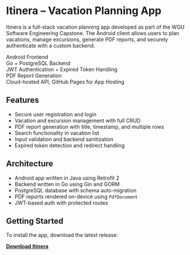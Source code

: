 # Itinera – Vacation Planning App

Itinera is a full-stack vacation planning app developed as part of the WGU Software Engineering Capstone. The Android client allows users to plan vacations, manage excursions, generate PDF reports, and securely authenticate with a custom backend.

Android Frontend  
Go + PostgreSQL Backend  
JWT Authentication + Expired Token Handling  
PDF Report Generation  
Cloud-hosted API, GitHub Pages for App Hosting

## Features

- Secure user registration and login
- Vacation and excursion management with full CRUD
- PDF report generation with title, timestamp, and multiple rows
- Search functionality in vacation list
- Input validation and backend sanitization
- Expired token detection and redirect handling

## Architecture

- Android app written in Java using Retrofit 2
- Backend written in Go using Gin and GORM
- PostgreSQL database with schema auto-migration
- PDF reports rendered on-device using `PdfDocument`
- JWT-based auth with protected routes

## Getting Started

To install the app, download the latest release:

[**Download Itinera**](https://github.com/magnavoid/Itinera-Vacation-Planner-App/releases/latest/download/app-release.apk)
